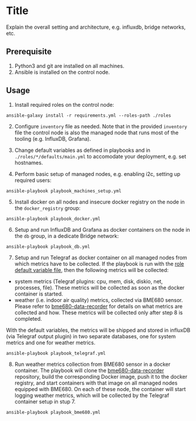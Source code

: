 # Title

Explain the overall setting and architecture, e.g. influxdb, bridge networks, etc.

## Prerequisite

1. Python3 and git are installed on all machines.
2. Ansible is installed on the control node.

## Usage


1. Install required roles on the control node:

```
ansible-galaxy install -r requirements.yml --roles-path ./roles
```

2. Configure ``inventory`` file as needed. Note that in the provided ``inventory`` file the control node is also the managed node that runs most of the tooling (e.g. InfluxDB, Grafana).

3. Change default variables as defined in playbooks and in ``./roles/*/defaults/main.yml`` to accomodate your deployment, e.g. set hostnames.

4. Perform basic setup of managed nodes, e.g. enabling i2c, setting up required users: 

```
ansible-playbook playbook_machines_setup.yml
```

5. Install docker on all nodes and insecure docker registry on the node in the  ``docker_registry`` group: 

```
ansible-playbook playbook_docker.yml
```

6. Setup and run InfluxDB and Grafana as docker containers on the node in the ``db`` group, in a dedicate Bridge network:

```
ansible-playbook playbook_db.yml
```

7. Setup and run Telegraf as docker container on all managed nodes from which metrics have to be collected. 
If the playbook is run with the [role default variable file](https://github.com/ellolo/ansible-docker_telegraf/blob/master/defaults/main.yml), then the following metrics will be collected:

- system metrics (Telegraf plugins: cpu, mem, disk, diskio, net, processes, file). These metrics will be collected as soon as the docker container is started.
- weather (i.e. indoor air quality) metrics, collected via BME680 sensor. Please refer to [bme680-data-recorder](https://github.com/ellolo/bme680-data-recorder) for details on what metrics are collected and how.  These metrics will be collected only after step 8 is completed.

With the default variables, the metrics will be shipped and stored in influxDB (via Telegraf output plugin) in two separate databases, one for system metrics and one for weather metrics.

```
ansible-playbook playbook_telegraf.yml
```

8. Run weather metrics collection from BME680 sensor in a docker container. The playbook will clone the [bme680-data-recorder](https://github.com/ellolo/bme680-data-recorder) repository, build the corresponding Docker image, push it to the docker registry, and start containers with that image on all managed nodes equipped with BME680. On each of these node, the container will start logging weather metrics, which will be collected by the Telegraf container setup in stup 7.

```
ansible-playbook playbook_bme680.yml
```




